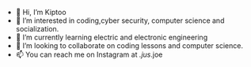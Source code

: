 - 👋 Hi, I’m Kiptoo
- 👀 I’m interested in coding,cyber security, computer science  and socialization.
- 🌱 I’m currently learning electric and electronic engineering 
- 💞️ I’m looking to collaborate on coding lessons and computer science.
- 📫 You can reach me on Instagram at _.jus_.joe

<!---
Kiptoo22/Kiptoo22 is a ✨ special ✨ repository because its `README.md` (this file) appears on your GitHub profile.
You can click the Preview link to take a look at your changes.
--->

